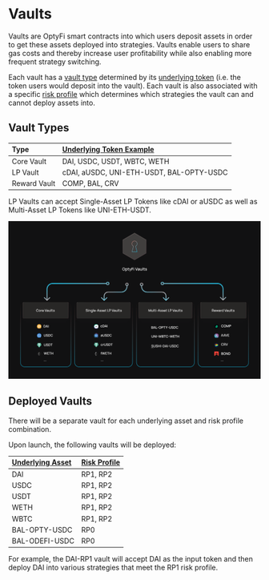 # Vaults

Vaults are OptyFi smart contracts into which users deposit assets in order to get these assets deployed into strategies. Vaults enable users to share gas costs and thereby increase user profitability while also enabling more frequent strategy switching. 

Each vault has a [vault type](vaults.md#vault-types) determined by its [underlying token](tokens-and-pools.md#tokens) \(i.e. the token users would deposit into the vault\). Each vault is also associated with a specific [risk profile](risk-framework.md#risk-profiles) which determines which strategies the vault can and cannot deploy assets into. 

## Vault Types

| **Type** | **[Underlying Token Example](tokens-and-pools.md#tokens)** |
| :--- | :--- |
| Core Vault | DAI, USDC, USDT, WBTC, WETH |
| LP Vault | cDAI, aUSDC, UNI-ETH-USDT, BAL-OPTY-USDC |
| Reward Vault | COMP, BAL, CRV |

LP Vaults can accept Single-Asset LP Tokens like cDAI or aUSDC as well as Multi-Asset LP Tokens like UNI-ETH-USDT.

![OptyFi Vault Types.](../../.gitbook/assets/optyfi-vaults.svg)

## Deployed Vaults

There will be a separate vault for each underlying asset and risk profile combination. 

Upon launch, the following vaults will be deployed: 

| **[Underlying Asset](tokens-and-pools.md#tokens)** | **[Risk Profile](risk-framework.md#risk-profiles)** |
| :--- | :--- |
| DAI | RP1, RP2 |
| USDC | RP1, RP2 |
| USDT | RP1, RP2 |
| WETH | RP1, RP2 |
| WBTC | RP1, RP2 |
| BAL-OPTY-USDC | RP0 |
| BAL-ODEFI-USDC | RP0 |

For example, the DAI-RP1 vault will accept DAI as the input token and then deploy DAI into various strategies that meet the RP1 risk profile. 

